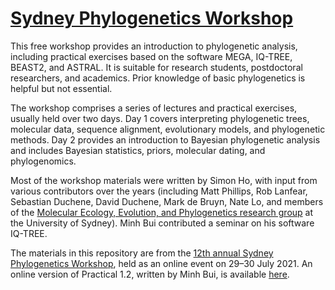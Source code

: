 # [Sydney Phylogenetics Workshop](https://meep.sydney.edu.au/workshops/)

This free workshop provides an introduction to phylogenetic analysis, including practical exercises based on the software MEGA, IQ-TREE, BEAST2, and ASTRAL. It is suitable for research students, postdoctoral researchers, and academics. Prior knowledge of basic phylogenetics is helpful but not essential. 

The workshop comprises a series of lectures and practical exercises, usually held over two days. Day 1 covers interpreting phylogenetic trees, molecular data, sequence alignment, evolutionary models, and phylogenetic methods. Day 2 provides an introduction to Bayesian phylogenetic analysis and includes Bayesian statistics, priors, molecular dating, and phylogenomics. 

Most of the workshop materials were written by Simon Ho, with input from various contributors over the years (including Matt Phillips, Rob Lanfear, Sebastian Duchene, David Duchene, Mark de Bruyn, Nate Lo, and members of the [Molecular Ecology, Evolution, and Phylogenetics research group](https://meep.sydney.edu.au/) at the University of Sydney). Minh Bui contributed a seminar on his software IQ-TREE. 

The materials in this repository are from the [12th annual Sydney Phylogenetics Workshop](https://meep.sydney.edu.au/workshops/), held as an online event on 29–30 July 2021. An online version of Practical 1.2, written by Minh Bui, is available [here](http://www.iqtree.org/workshop/molevol2019). 
